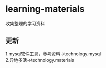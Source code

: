 # learning-materials
收集整理的学习资料
## 更新
1.mysql软件工具，参考资料->technology.mysql  
2.异地多活->technology.materials
